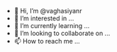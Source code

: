 - 👋 Hi, I’m @vaghasiyanr
- 👀 I’m interested in ...
- 🌱 I’m currently learning ...
- 💞️ I’m looking to collaborate on ...
- 📫 How to reach me ...

<!---
vaghasiyanr/vaghasiyanr is a ✨ special ✨ repository because its `README.md` (this file) appears on your GitHub profile.
You can click the Preview link to take a look at your changes.
--->
